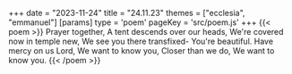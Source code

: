 +++
date = "2023-11-24"
title = "24.11.23"
themes = ["ecclesia", "emmanuel"]
[params]
  type = 'poem'
  pageKey = 'src/poem.js'
+++
{{< poem >}}
Prayer together,
A tent descends over our heads,
We're covered now in temple new,
We see you there transfixed-
You're beautiful.
Have mercy on us Lord,
We want to know you,
Closer than we do,
We want to know you.
{{< /poem >}}